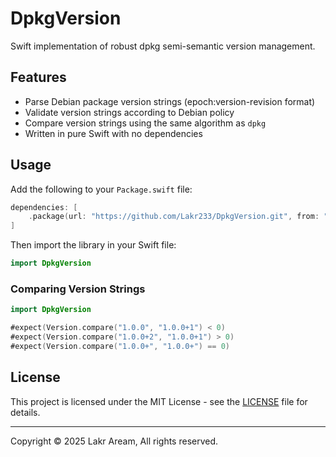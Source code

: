 # DpkgVersion

Swift implementation of robust dpkg semi-semantic version management.

## Features

- Parse Debian package version strings (epoch:version-revision format)
- Validate version strings according to Debian policy
- Compare version strings using the same algorithm as `dpkg`
- Written in pure Swift with no dependencies

## Usage

Add the following to your `Package.swift` file:

```swift
dependencies: [
    .package(url: "https://github.com/Lakr233/DpkgVersion.git", from: "1.0.0")
]
```

Then import the library in your Swift file:

```swift
import DpkgVersion
```

### Comparing Version Strings

```swift
import DpkgVersion

#expect(Version.compare("1.0.0", "1.0.0+1") < 0)
#expect(Version.compare("1.0.0+2", "1.0.0+1") > 0)
#expect(Version.compare("1.0.0+", "1.0.0+") == 0)
```

## License

This project is licensed under the MIT License - see the [LICENSE](LICENSE) file for details.

---

Copyright © 2025 Lakr Aream, All rights reserved.
